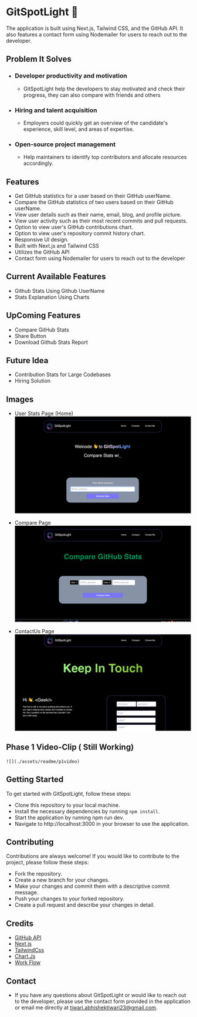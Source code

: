 # GitSpotLight 🐙

 The application is built using Next.js, Tailwind CSS, and the GitHub API. It also features a contact form using Nodemailer for users to reach out to the developer.

## Problem It Solves

- ### Developer productivity and motivation
    - GitSpotLight help the developers to stay motivated and check their progress, they can also compare with friends and others
- ### Hiring and talent acquisition
    - Employers could quickly get an overview of the candidate's experience, skill level, and areas of expertise.
- ### Open-source project management
    - Help maintainers to identify top contributors and allocate resources accordingly.


## Features

- Get GitHub statistics for a user based on their GitHub userName.
- Compare the GitHub statistics of two users based on their GitHub userName.
- View user details such as their name, email, blog, and profile picture.
- View user activity such as their most recent commits and pull requests.
- Option to view user's GitHub contributions chart.
- Option to view user's repository commit history chart.
- Responsive UI design.
- Built with Next.js and Tailwind CSS
- Utilizes the GitHub API
- Contact form using Nodemailer for users to reach out to the developer

## Current Available Features

- Github Stats Using Github UserName
- Stats Explanation Using Charts


## UpComing Features

- Compare GitHub Stats
- Share Button
- Download Github Stats Report

## Future Idea

- Contribution Stats for Large Codebases
- Hiring Solution

## Images

- User Stats Page (Home)
    ![](./assets/readme/home.png)

- Compare Page
    ![](./assets/readme/compare.png)
    
- ContactUs Page
    ![](./assets/readme/contact.png)
    
## Phase 1 Video-Clip ( Still Working)
    ![](./assets/readme/p1video)


## Getting Started

To get started with GitSpotLight, follow these steps:

- Clone this repository to your local machine.
- Install the necessary dependencies by running `npm install`.
- Start the application by running npm run dev.
- Navigate to http://localhost:3000 in your browser to use the application.


## Contributing

Contributions are always welcome! If you would like to contribute to the project, please follow these steps:

- Fork the repository.
- Create a new branch for your changes.
- Make your changes and commit them with a descriptive commit message.
- Push your changes to your forked repository.
- Create a pull request and describe your changes in detail.


## Credits

- [GitHub API](https://docs.github.com/en/rest)
- [Next.js](https://nextjs.org/docs/getting-started)
- [TailwindCss](https://tailwindcss.com/docs/installation)
- [Chart.Js](https://www.chartjs.org/docs/latest/)
- [Work Flow](./workFlow.md)

## Contact
- If you have any questions about GitSpotLight or would like to reach out to the developer, please use the contact form provided in the application or email me directly at tiwari.abhishektiwari23@gmail.com.
